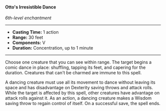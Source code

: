 #### Otto's Irresistible Dance
*6th-level enchantment*
___
- **Casting Time:** 1 action
- **Range:** 30 feet
- **Components:** V
- **Duration:** Concentration, up to 1 minute
___
Choose one creature that you can see within range. The target begins a comic dance in place: shuffling, tapping its feet, and capering for the duration. Creatures that can't be charmed are immune to this spell.

A dancing creature must use all its movement to dance without leaving its space and has disadvantage on Dexterity saving throws and attack rolls. While the target is affected by this spell, other creatures have advantage on attack rolls against it. As an action, a dancing creature makes a Wisdom saving throw to regain control of itself. On a successful save, the spell ends.
